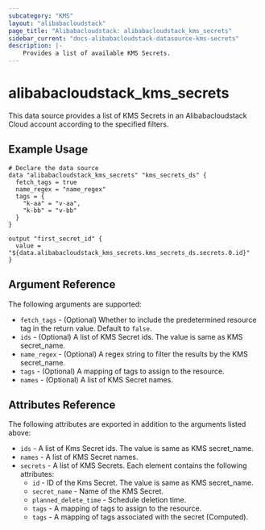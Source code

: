 ```yaml
---
subcategory: "KMS"
layout: "alibabacloudstack"
page_title: "Alibabacloudstack: alibabacloudstack_kms_secrets"
sidebar_current: "docs-alibabacloudstack-datasource-kms-secrets"
description: |-
    Provides a list of available KMS Secrets.
---
```


# alibabacloudstack_kms_secrets

This data source provides a list of KMS Secrets in an Alibabacloudstack Cloud account according to the specified filters.
 

## Example Usage

```
# Declare the data source
data "alibabacloudstack_kms_secrets" "kms_secrets_ds" {
  fetch_tags = true
  name_regex = "name_regex"
  tags = {
    "k-aa" = "v-aa",
    "k-bb" = "v-bb"
  }
}

output "first_secret_id" {
  value = "${data.alibabacloudstack_kms_secrets.kms_secrets_ds.secrets.0.id}"
}
```

## Argument Reference

The following arguments are supported:

* `fetch_tags` - (Optional) Whether to include the predetermined resource tag in the return value. Default to `false`.
* `ids` - (Optional) A list of KMS Secret ids. The value is same as KMS secret_name.
* `name_regex` - (Optional) A regex string to filter the results by the KMS secret_name.
* `tags` - (Optional) A mapping of tags to assign to the resource.
* `names` - (Optional) A list of KMS Secret names.
<!--  AI CREATE  -->

## Attributes Reference

The following attributes are exported in addition to the arguments listed above:

* `ids` -  A list of Kms Secret ids. The value is same as KMS secret_name. 
* `names` -  A list of KMS Secret names.
* `secrets` - A list of KMS Secrets. Each element contains the following attributes:
  * `id` - ID of the Kms Secret. The value is same as KMS secret_name.
  * `secret_name` - Name of the KMS Secret.
  * `planned_delete_time` - Schedule deletion time.
  * `tags` - A mapping of tags to assign to the resource.
  * `tags` - A mapping of tags associated with the secret (Computed). <!--  AI CREATE  -->